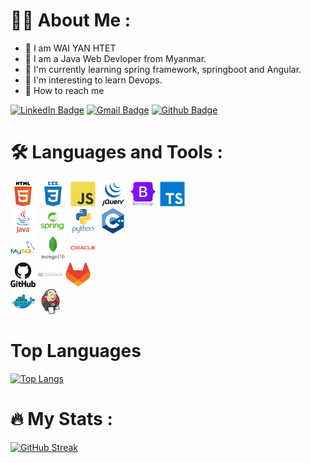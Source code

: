 # :man_technologist: About Me : 


   - 👋  I am WAI YAN HTET
   -  :telescope: I am a Java Web Devloper from Myanmar.
   - 🌱  I'm currently learning spring framework, springboot and Angular. 
   - 👀  I'm interesting to learn Devops.
   -  🔭 How to reach me
   
[![LinkedIn Badge](https://img.shields.io/badge/LinkedIn-WAI%20YAN%20HTET-blue?style=flat-square&logo=LinkedIn&&logoColor=blue)](https://www.linkedin.com/in/waiyan-htet-0a453a201/)
[![Gmail Badge](https://img.shields.io/badge/Gmail-waiyanucsy1@gmail.com-red?style=flat-square&logo=Gmail&&logoColor=red)]()
[![Github Badge](https://img.shields.io/badge/Github-waiyanucsy1@gmail.com-teal?style=flat-square&logo=Github&&logoColor=white)](https://github.com/wa1yan)


<!---
wa1yan/wa1yan is a ✨ special ✨ repository because its `README.md` (this file) appears on your GitHub profile.
You can click the Preview link to take a look at your changes.
--->
# :hammer_and_wrench: Languages and Tools :
 <div >
   <img src="https://github.com/devicons/devicon/blob/master/icons/html5/html5-original-wordmark.svg" title="HTML5" alt="HTML" width="40" height="40"/>&nbsp;
  <img src="https://github.com/devicons/devicon/blob/master/icons/css3/css3-plain-wordmark.svg"  title="CSS3" alt="CSS" width="40" height="40"/>&nbsp;
  <img src="https://github.com/devicons/devicon/blob/master/icons/javascript/javascript-original.svg" title="JavaScript" alt="JavaScript" width="40"       height="40"/>&nbsp;
  <img src="https://github.com/devicons/devicon/blob/master/icons/jquery/jquery-original-wordmark.svg" title="JQuery" alt="JQuery" width="40" height="40"/>&nbsp; 
  <img src="https://github.com/devicons/devicon/blob/master/icons/bootstrap/bootstrap-original-wordmark.svg" title="Bootstrap" alt="Bootstrap" width="40" height="40"/>&nbsp; 
    <img src="https://github.com/devicons/devicon/blob/master/icons/typescript/typescript-original.svg" title="Bootstrap" alt="Bootstrap" width="40" height="40"/>&nbsp; 
   
</div>

 <div>
  <img src="https://github.com/devicons/devicon/blob/master/icons/java/java-original-wordmark.svg" title="Java" alt="Java" width="40" height="40"/>&nbsp;
  <img src="https://github.com/devicons/devicon/blob/master/icons/spring/spring-original-wordmark.svg" title="Java" alt="Java" width="40" height="40"/>&nbsp;
  <img src="https://github.com/devicons/devicon/blob/master/icons/python/python-original-wordmark.svg" title="Python" alt="Python" width="40" height="40"/>&nbsp;
  <img src="https://github.com/devicons/devicon/blob/master/icons/cplusplus/cplusplus-original.svg" title="Cplusplus" alt="Cplusplus" width="40" height="40"/>&nbsp;
</div>

 <div>
  <img src="https://github.com/devicons/devicon/blob/master/icons/mysql/mysql-original-wordmark.svg" title="MySQL"  alt="MySQL" width="40" height="40"/>&nbsp;
  <img src="https://github.com/devicons/devicon/blob/master/icons/mongodb/mongodb-original-wordmark.svg" title="Mongodb"  alt="Mongodb" width="40" height="40"/>&nbsp;
  <img src="https://github.com/devicons/devicon/blob/master/icons/oracle/oracle-original.svg" title="Oracle"  alt="Oracle" width="40" height="40"/>&nbsp;
</div>

 <div>
  <img src="https://github.com/devicons/devicon/blob/master/icons/github/github-original-wordmark.svg" title="Github" **alt="Github" width="40" height="40"/>
  <img src="https://github.com/devicons/devicon/blob/master/icons/subversion/subversion-original-wordmark.svg" title="Svn" **alt="Svn" width="40" height="40"/>
  <img src="https://github.com/devicons/devicon/blob/master/icons/gitlab/gitlab-original.svg" title="Gitlab" **alt="Gitlab" width="40" height="40"/>
</div>

<div>
  <img src="https://github.com/devicons/devicon/blob/master/icons/docker/docker-original.svg" title="Docker" **alt="Docker" width="40" height="40"/>
  <img src="https://github.com/devicons/devicon/blob/master/icons/jenkins/jenkins-original.svg" title="Jenkins" **alt="Jenkins" width="40" height="40"/>
 </div>

# Top Languages
[![Top Langs](https://github-readme-stats.vercel.app/api/top-langs/?username=wa1yan&layout=compact&theme=vue-dark)](https://github.com/anuraghazra/github-readme-stats)

# :fire: My Stats :
[![GitHub Streak](http://github-readme-streak-stats.herokuapp.com?user=wa1yan&theme=vue-dark&hide_border=true)](https://git.io/streak-stats)


#


